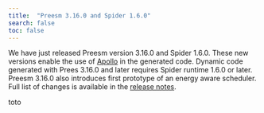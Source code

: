 ```yaml
---
title:  "Preesm 3.16.0 and Spider 1.6.0"
search: false
toc: false
---
```


We have just released Preesm version 3.16.0 and Spider 1.6.0. These new versions enable the use of [Apollo](https://gforge.inria.fr/projects/apollo/) in the generated code. Dynamic code generated with Prees 3.16.0 and later requires Spider runtime 1.6.0 or later. Preesm 3.16.0 also introduces first prototype of an energy aware scheduler. Full list of changes is available in the [release notes](https://github.com/preesm/preesm/releases/tag/v3.16.0).

toto

